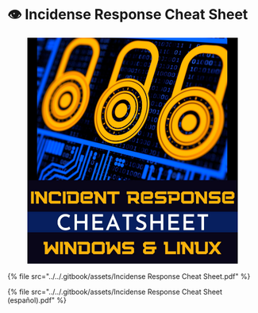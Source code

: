 # 👁️ Incidense Response Cheat Sheet



<figure><img src="../../.gitbook/assets/Incidense-Response-Cheat-Sheet-pdf.png" alt=""><figcaption></figcaption></figure>



{% file src="../../.gitbook/assets/Incidense Response Cheat Sheet.pdf" %}



{% file src="../../.gitbook/assets/Incidense Response Cheat Sheet (español).pdf" %}
